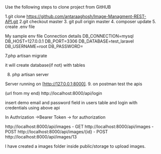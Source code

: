 Use the following steps to clone project from GitHUB

1.git clone https://github.com/antaraaghosh/Image-Managment-REST-API.git
2.git checkout master
3. git pull origin master
4. composer update
5. create .env file

My sample env file Connection details
DB_CONNECTION=mysql
DB_HOST=127.0.0.1
DB_PORT=3306
DB_DATABASE=test_laravel
DB_USERNAME=root
DB_PASSWORD=

7.php artisan migrate

it will create database(if not) with tables


8. php artisan server

  Server running on [http://127.0.0.1:8000].
9. on postman test the apis

(url from my end)
http://localhost:8000/api/login

insert demo email and password field in users table and login with credentials using above api

In Authrization ->Bearer Token -> <token> for authorization

http://localhost:8000/api/images - GET
http://localhost:8000/api/images - POST
http://localhost:8000/api/images/{id} - POST
http://localhost:8000/api/images/13

I have created a images folder inside public/storage to upload images.



